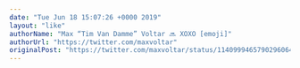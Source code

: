 ```yaml
---
date: "Tue Jun 18 15:07:26 +0000 2019"
layout: "like"
authorName: "Max “Tim Van Damme” Voltar 🔜 XOXO [emoji]"
authorUrl: "https://twitter.com/maxvoltar"
originalPost: "https://twitter.com/maxvoltar/status/1140999465790296064"
---
```

